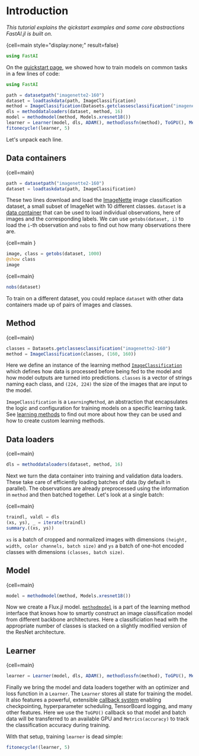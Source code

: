 # Introduction

*This tutorial explains the qickstart examples and some core abstractions FastAI.jl is built on.*

{cell=main style="display:none;" result=false}
```julia
using FastAI
```

On the [quickstart page](../notebooks/quickstart.ipynb), we showed how to train models on common tasks in a few lines of code:

```julia
using FastAI

path = datasetpath("imagenette2-160")
dataset = loadtaskdata(path, ImageClassification)
method = ImageClassification(Datasets.getclassesclassification("imagenette2-160"), (160, 160))
dls = methoddataloaders(dataset, method, 16)
model = methodmodel(method, Models.xresnet18())
learner = Learner(model, dls, ADAM(), methodlossfn(method), ToGPU(), Metrics(accuracy))
fitonecycle!(learner, 5)
```

Let's unpack each line.

## Data containers

{cell=main}
```julia
path = datasetpath("imagenette2-160")
dataset = loadtaskdata(path, ImageClassification)
```

These two lines download and load the [ImageNette](https://github.com/fastai/imagenette) image classification dataset, a small subset of ImageNet with 10 different classes. `dataset` is a [data container](data_containers.md) that can be used to load individual observations, here of images and the corresponding labels. We can use `getobs(dataset, i)` to load the `i`-th observation and `nobs` to find out how many observations there are.

{cell=main }
```julia
image, class = getobs(dataset, 1000)
@show class
image
```

{cell=main}
```julia
nobs(dataset)
```

To train on a different dataset, you could replace `dataset` with other data containers made up of pairs of images and classes.

## Method

{cell=main}
```julia
classes = Datasets.getclassesclassification("imagenette2-160")
method = ImageClassification(classes, (160, 160))
```

Here we define an instance of the learning method [`ImageClassification`](#) which defines how data is processed before being fed to the model and how model outputs are turned into predictions. `classes` is a vector of strings naming each class, and `(224, 224)` the size of the images that are input to the model.

`ImageClassification` is a `LearningMethod`, an abstraction that encapsulates the logic and configuration for training models on a specific learning task. See [learning methods](learning_methods.md) to find out more about how they can be used and how to create custom learning methods.

## Data loaders

{cell=main}
```julia
dls = methoddataloaders(dataset, method, 16)
```

Next we turn the data container into training and validation data loaders. These take care of efficiently loading batches of data (by default in parallel). The observations are already preprocessed using the information in `method` and then batched together. Let's look at a single batch:

{cell=main}
```julia
traindl, valdl = dls
(xs, ys), _ = iterate(traindl)
summary.((xs, ys))
```

`xs` is a batch of cropped and normalized images with dimensions `(height, width, color channels, batch size)` and `ys` a batch of one-hot encoded classes with dimensions `(classes, batch size)`.

## Model

{cell=main}
```julia
model = methodmodel(method, Models.xresnet18())
```

Now we create a Flux.jl model. [`methodmodel`](#) is a part of the learning method interface that knows how to smartly construct an image classification model from different backbone architectures. Here a classificiation head with the appropriate number of classes is stacked on a slightly modified version of the ResNet architecture.

## Learner

{cell=main}
```julia
learner = Learner(model, dls, ADAM(), methodlossfn(method), ToGPU(), Metrics(accuracy))
```

Finally we bring the model and data loaders together with an optimizer and loss function in a `Learner`. The `Learner` stores all state for training the model. It also features a powerful, extensible [callback system](https://lorenzoh.github.io/FluxTraining.jl/dev/docs/callbacks/reference.html) enabling checkpointing, hyperparameter scheduling, TensorBoard logging, and many other features. Here we use the `ToGPU()` callback so that model and batch data will be transferred to an available GPU and `Metrics(accuracy)` to track the classification accuracy during training.

With that setup, training `learner` is dead simple:

```julia
fitonecycle!(learner, 5)
```



